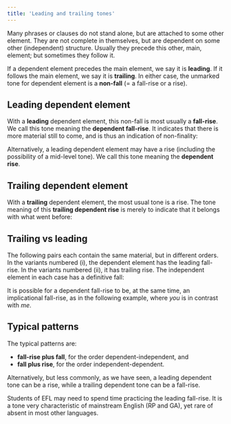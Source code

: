 ```yaml
---
title: 'Leading and trailing tones'
---
```


<script>
  import Audio from '$lib/Audio.svelte'
  import AudioWrapper from '$lib/AudioWrapper.svelte'
  import Naudio from '$lib/Naudio.svelte'
</script>

Many phrases or clauses do not stand alone, but are attached to some other element. They are not complete in themselves, but are dependent on some other (independent) structure. Usually they precede this other, main, element; but sometimes they follow it.

If a dependent element precedes the main element, we say it is **leading**. If it follows the main element, we say it is **trailing**. In either case, the unmarked tone for dependent element is a **non-fall** (= a fall-rise or a rise).

## Leading dependent element

With a **leading** dependent element, this non-fall is most usually a **fall-rise**. We call this tone meaning the **dependent fall-rise**. It indicates that there is more material still to come, and is thus an indication of non-finality:

<AudioWrapper>
<Audio 
  sentence="*After \/lunch | we could *call on \Mary" 
  nuclei="{['lunch', 'Mar']}" 
  url="2-20" 
  start=2
  end=5
/>
</AudioWrapper>

<Naudio
  sentence="*British \/Airways | *flies there on \Tuesdays. <br>
  *First we find the \/socket, *then we insert the \pin"
  nuclei="{['Air', 'Tues', 'soc', 'pin']}" 
/>
Alternatively, a leading dependent element may have a rise (including the possibility of a mid-level tone). We call this tone meaning the **dependent rise**.

<AudioWrapper>
<Audio 
  sentence="*After /lunch | we could *call on \Mary" 
  nuclei="{['lunch', 'Mar']}" 
  url="2-20" 
  start=6
  end=10
/>
</AudioWrapper>

## Trailing dependent element

With a **trailing** dependent element, the most usual tone is a rise. The tone meaning of this **trailing dependent rise** is merely to indicate that it belongs with what went before:

<AudioWrapper>
<Audio 
  sentence="We're *going to \Spain | in /August" 
  nuclei="{['Spain', 'Aug']}" 
  url="2-20" 
  start=10
  end=13
/>
</AudioWrapper>

<Naudio
  sentence="I'm *rather an\noyed, | /frankly. <br>
  They're ar*riving to\morrow, | as far as I /know"
  nuclei="{['noyed', 'frank', 'mor', 'know']}" 
/>

## Trailing vs leading

The following pairs each contain the same material, but in different orders. In the variants numbered (i), the dependent element has the leading fall-rise. In the variants numbered (ii), it has trailing rise. The independent element in each case has a definitive fall:
<Naudio
  sentence="(i) If you're \/ready, | we could be\gin. <br>
  (ii) We could be\gin | if you're /ready."
  nuclei="{['ready', 'gin']}" 
/>
<AudioWrapper>
<Audio 
  sentence="(i) if *I were \/you, | I'd re\ject it. <br>
  (ii) I'd re\ject it | if I were /you." 
  nuclei="{['ject', 'you']}" 
  url="2-20" 
  start=14
  end=20
/>
</AudioWrapper>
<Naudio
  sentence="(i) They're *not from \/Spain, | they're from \Portugal. <br>
  (ii) They're from \Portugal, | they're *not from /Spain."
  nuclei="{['Spain', 'Port']}" 
/>

It is possible for a dependent fall-rise to be, at the same time, an implicational fall-rise, as in the following example, where _you_ is in contrast with _me_.
<Naudio
  sentence="I *don't know about \/you, | but *I'm \starving."
  nuclei="{['you', 'starv']}" 
/>

## Typical patterns

The typical patterns are:

- **fall-rise plus fall**, for the order dependent-independent, and
- **fall plus rise**, for the order independent-dependent.

Alternatively, but less commonly, as we have seen, a leading dependent tone can be a rise, while a trailing dependent tone can be a fall-rise.
<Naudio
  sentence="\/Personally, | I *thought it was \terrible. <em>(leading fall&minus;rise) or</em> <br>
  /Personally, | I *thought it was \terrible. <em>(leading rise)</em> <br><br>
  I *thought it was \terrible, | /personally. <em>(trailing rise) or</em> <br>
  I *thought it was \terrible, | \/personally. <em>(trailing fall&minus;rise)</em>"
  nuclei="{['Per', 'ter', 'per']}" 
/>

Students of EFL may need to spend time practicing the leading fall-rise. It is a tone very characteristic of mainstream English (RP and GA), yet rare of absent in most other languages.

